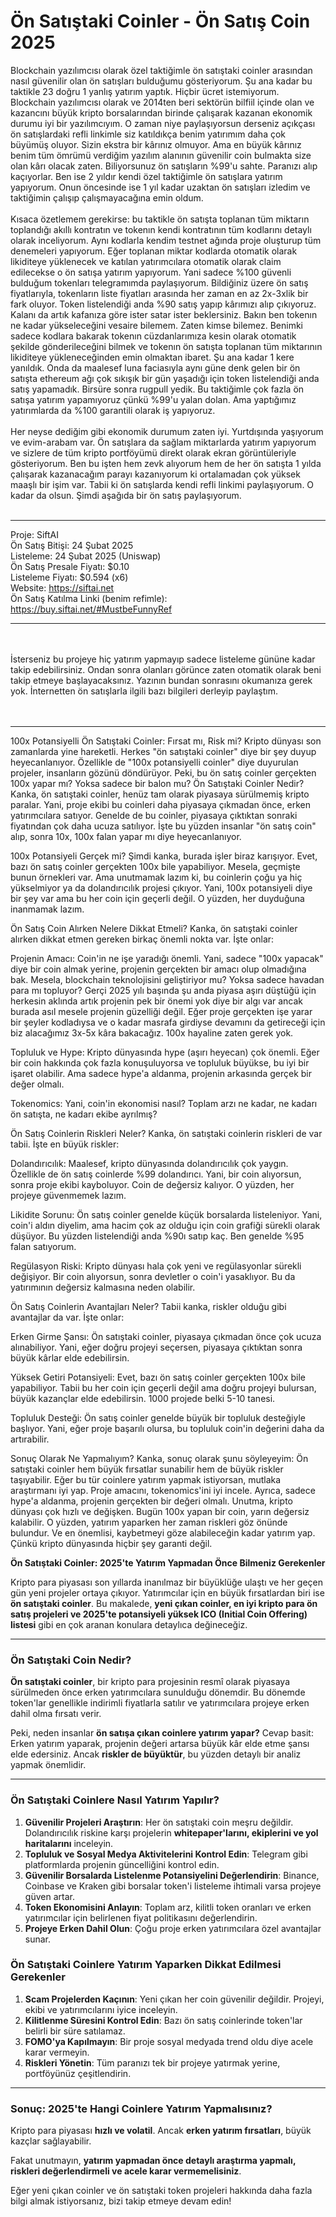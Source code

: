 <h1>Ön Satıştaki Coinler - Ön Satış Coin 2025</h1>
Blockchain yazılımcısı olarak özel taktiğimle ön satıştaki coinler arasından nasıl güvenilir olan ön satışları bulduğumu gösteriyorum. Şu ana kadar bu taktikle 23 doğru 1 yanlış yatırım yaptık. Hiçbir ücret istemiyorum. Blockchain yazılımcısı olarak ve 2014ten beri sektörün bilfiil içinde olan ve kazancını büyük kripto borsalarından birinde çalışarak kazanan ekonomik durumu iyi bir yazılımcıyım. O zaman niye paylaşıyorsun derseniz açıkçası ön satışlardaki refli linkimle siz katıldıkça benim yatırımım daha çok büyümüş oluyor. Sizin ekstra bir kârınız olmuyor. Ama en büyük kârınız benim tüm ömrümü verdiğim yazılım alanının güvenilir coin bulmakta size olan kârı olacak zaten. Biliyorsunuz ön satışların %99'u sahte. Paranızı alıp kaçıyorlar. Ben ise 2 yıldır kendi özel taktiğimle ön satışlara yatırım yapıyorum. Onun öncesinde ise 1 yıl kadar uzaktan ön satışları izledim ve taktiğimin çalışıp çalışmayacağına emin oldum. 
<br><br>
Kısaca özetlemem gerekirse: bu taktikle ön satışta toplanan tüm miktarın toplandığı akıllı kontratın ve tokenın kendi kontratının tüm kodlarını detaylı olarak inceliyorum. Aynı kodlarla kendim testnet ağında proje oluşturup tüm denemeleri yapıyorum. Eğer toplanan miktar kodlarda otomatik olarak likiditeye yüklenecek ve katılan yatırımcılara otomatik olarak claim edilecekse o ön satışa yatırım yapıyorum. Yani sadece %100 güvenli bulduğum tokenları telegramımda paylaşıyorum. Bildiğiniz üzere ön satış fiyatlarıyla, tokenların liste fiyatları arasında her zaman en az 2x-3xlik bir fark oluyor. Token listelendiği anda %90 satış yapıp kârımızı alıp çıkıyoruz. Kalanı da artık kafanıza göre ister satar ister beklersiniz. Bakın ben tokenın ne kadar yükseleceğini vesaire bilemem. Zaten kimse bilemez. Benimki sadece kodlara bakarak tokenın cüzdanlarımıza kesin olarak otomatik şekilde gönderileceğini bilmek ve tokenın ön satışta toplanan tüm miktarının likiditeye yükleneceğinden emin olmaktan ibaret. Şu ana kadar 1 kere yanıldık. Onda da maalesef luna faciasıyla aynı güne denk gelen bir ön satışta ethereum ağı çok sıkışık bir gün yaşadığı için token listelendiği anda satış yapamadık. Birsüre sonra rugpull yedik. Bu taktiğimle çok fazla ön satışa yatırım yapamıyoruz çünkü %99'u yalan dolan. Ama yaptığımız yatırımlarda da %100 garantili olarak iş yapıyoruz.
<br><br>
Her neyse dediğim gibi ekonomik durumum zaten iyi. Yurtdışında yaşıyorum ve evim-arabam var. Ön satışlara da sağlam miktarlarda yatırım yapıyorum ve sizlere de tüm kripto portföyümü direkt olarak ekran görüntüleriyle gösteriyorum. Ben bu işten hem zevk alıyorum hem de her ön satışta 1 yılda çalışarak kazanacağım parayı kazanıyorum ki ortalamadan çok yüksek maaşlı bir işim var. Tabii ki ön satışlarda kendi refli linkimi paylaşıyorum. O kadar da olsun. Şimdi aşağıda bir ön satış paylaşıyorum.
<br><br>

---

Proje: SiftAI<br>
Ön Satış Bitişi: 24 Şubat 2025<br>
Listeleme: 24 Şubat 2025 (Uniswap)<br>
Ön Satış Presale Fiyatı: $0.10<br>
Listeleme Fiyatı: $0.594 (x6)<br>
Website: <a target="_blank" href="https://siftai.net">https://siftai.net</a><br>
Ön Satış Katılma Linki (benim refimle): <a target="_blank" href="https://buy.siftai.net/#MustbeFunnyRef">https://buy.siftai.net/#MustbeFunnyRef</a>

---

<br><br>
İsterseniz bu projeye hiç yatırım yapmayıp sadece listeleme gününe kadar takip edebilirsiniz. Ondan sonra olanları görünce zaten otomatik olarak beni takip etmeye başlayacaksınız. Yazının bundan sonrasını okumanıza gerek yok. İnternetten ön satışlarla ilgili bazı bilgileri derleyip paylaştım.
<br><br><br>

---

100x Potansiyelli Ön Satıştaki Coinler: Fırsat mı, Risk mi?
Kripto dünyası son zamanlarda yine hareketli. Herkes "ön satıştaki coinler" diye bir şey duyup heyecanlanıyor. Özellikle de "100x potansiyelli coinler" diye duyurulan projeler, insanların gözünü döndürüyor. Peki, bu ön satış coinler gerçekten 100x yapar mı? Yoksa sadece bir balon mu? Ön Satıştaki Coinler Nedir? Kanka, ön satıştaki coinler, henüz tam olarak piyasaya sürülmemiş kripto paralar. Yani, proje ekibi bu coinleri daha piyasaya çıkmadan önce, erken yatırımcılara satıyor. Genelde de bu coinler, piyasaya çıktıktan sonraki fiyatından çok daha ucuza satılıyor. İşte bu yüzden insanlar "ön satış coin" alıp, sonra 10x, 100x falan yapar mı diye heyecanlanıyor.

100x Potansiyeli Gerçek mi? Şimdi kanka, burada işler biraz karışıyor. Evet, bazı ön satış coinler gerçekten 100x bile yapabiliyor. Mesela, geçmişte bunun örnekleri var. Ama unutmamak lazım ki, bu coinlerin çoğu ya hiç yükselmiyor ya da dolandırıcılık projesi çıkıyor. Yani, 100x potansiyeli diye bir şey var ama bu her coin için geçerli değil. O yüzden, her duyduğuna inanmamak lazım.

Ön Satış Coin Alırken Nelere Dikkat Etmeli? Kanka, ön satıştaki coinler alırken dikkat etmen gereken birkaç önemli nokta var. İşte onlar:

Projenin Amacı: Coin'in ne işe yaradığı önemli. Yani, sadece "100x yapacak" diye bir coin almak yerine, projenin gerçekten bir amacı olup olmadığına bak. Mesela, blockchain teknolojisini geliştiriyor mu? Yoksa sadece havadan para mı topluyor? Gerçi 2025 yılı başında şu anda piyasa aşırı düştüğü için herkesin aklında artık projenin pek bir önemi yok diye bir algı var ancak burada asıl mesele projenin güzelliği değil. Eğer proje gerçekten işe yarar bir şeyler kodladıysa ve o kadar masrafa girdiyse devamını da getireceği için biz alacağımız 3x-5x kâra bakacağız. 100x hayaline zaten gerek yok.

Topluluk ve Hype: Kripto dünyasında hype (aşırı heyecan) çok önemli. Eğer bir coin hakkında çok fazla konuşuluyorsa ve topluluk büyükse, bu iyi bir işaret olabilir. Ama sadece hype'a aldanma, projenin arkasında gerçek bir değer olmalı.

Tokenomics: Yani, coin'in ekonomisi nasıl? Toplam arzı ne kadar, ne kadarı ön satışta, ne kadarı ekibe ayrılmış?

Ön Satış Coinlerin Riskleri Neler?
Kanka, ön satıştaki coinlerin riskleri de var tabii. İşte en büyük riskler:

Dolandırıcılık: Maalesef, kripto dünyasında dolandırıcılık çok yaygın. Özellikle de ön satış coinlerde %99 dolandırıcı. Yani, bir coin alıyorsun, sonra proje ekibi kayboluyor. Coin de değersiz kalıyor. O yüzden, her projeye güvenmemek lazım.

Likidite Sorunu: Ön satış coinler genelde küçük borsalarda listeleniyor. Yani, coin'i aldın diyelim, ama hacim çok az olduğu için coin grafiği sürekli olarak düşüyor. Bu yüzden listelendiği anda %90ı satıp kaç. Ben genelde %95 falan satıyorum.

Regülasyon Riski: Kripto dünyası hala çok yeni ve regülasyonlar sürekli değişiyor. Bir coin alıyorsun, sonra devletler o coin'i yasaklıyor. Bu da yatırımının değersiz kalmasına neden olabilir.

Ön Satış Coinlerin Avantajları Neler?
Tabii kanka, riskler olduğu gibi avantajlar da var. İşte onlar:

Erken Girme Şansı: Ön satıştaki coinler, piyasaya çıkmadan önce çok ucuza alınabiliyor. Yani, eğer doğru projeyi seçersen, piyasaya çıktıktan sonra büyük kârlar elde edebilirsin.

Yüksek Getiri Potansiyeli: Evet, bazı ön satış coinler gerçekten 100x bile yapabiliyor. Tabii bu her coin için geçerli değil ama doğru projeyi bulursan, büyük kazançlar elde edebilirsin. 1000 projede belki 5-10 tanesi.

Topluluk Desteği: Ön satış coinler genelde büyük bir topluluk desteğiyle başlıyor. Yani, eğer proje başarılı olursa, bu topluluk coin'in değerini daha da artırabilir.

Sonuç Olarak Ne Yapmalıyım?
Kanka, sonuç olarak şunu söyleyeyim: Ön satıştaki coinler hem büyük fırsatlar sunabilir hem de büyük riskler taşıyabilir. Eğer bu tür coinlere yatırım yapmak istiyorsan, mutlaka araştırmanı iyi yap. Proje amacını, tokenomics'ini iyi incele. Ayrıca, sadece hype'a aldanma, projenin gerçekten bir değeri olmalı. Unutma, kripto dünyası çok hızlı ve değişken. Bugün 100x yapan bir coin, yarın değersiz kalabilir. O yüzden, yatırım yaparken her zaman riskleri göz önünde bulundur. Ve en önemlisi, kaybetmeyi göze alabileceğin kadar yatırım yap. Çünkü kripto dünyasında hiçbir şey garanti değil.



**Ön Satıştaki Coinler: 2025'te Yatırım Yapmadan Önce Bilmeniz Gerekenler**

Kripto para piyasası son yıllarda inanılmaz bir büyüklüğe ulaştı ve her geçen gün yeni projeler ortaya çıkıyor. Yatırımcılar için en büyük fırsatlardan biri ise **ön satıştaki coinler**. Bu makalede, **yeni çıkan coinler, en iyi kripto para ön satış projeleri ve 2025'te potansiyeli yüksek ICO (Initial Coin Offering) listesi** gibi en çok aranan konulara detaylıca değineceğiz.

---

### **Ön Satıştaki Coin Nedir?**

**Ön satıştaki coinler**, bir kripto para projesinin resmî olarak piyasaya sürülmeden önce erken yatırımcılara sunulduğu dönemdir. Bu dönemde token'lar genellikle indirimli fiyatlarla satılır ve yatırımcılara projeye erken dahil olma fırsatı verir.

Peki, neden insanlar **ön satışa çıkan coinlere yatırım yapar?** Cevap basit: Erken yatırım yaparak, projenin değeri artarsa büyük kâr elde etme şansı elde edersiniz. Ancak **riskler de büyüktür**, bu yüzden detaylı bir analiz yapmak önemlidir.

---

### **Ön Satıştaki Coinlere Nasıl Yatırım Yapılır?**

1. **Güvenilir Projeleri Araştırın**: Her ön satıştaki coin meşru değildir. Dolandırıcılık riskine karşı projelerin **whitepaper'larını, ekiplerini ve yol haritalarını** inceleyin.
2. **Topluluk ve Sosyal Medya Aktivitelerini Kontrol Edin**: Telegram gibi platformlarda projenin güncelliğini kontrol edin.
3. **Güvenilir Borsalarda Listelenme Potansiyelini Değerlendirin**: Binance, Coinbase ve Kraken gibi borsalar token'i listeleme ihtimali varsa projeye güven artar.
4. **Token Ekonomisini Anlayın**: Toplam arz, kilitli token oranları ve erken yatırımcılar için belirlenen fiyat politikasını değerlendirin.
5. **Projeye Erken Dahil Olun**: Çoğu proje erken yatırımcılara özel avantajlar sunar.

### **Ön Satıştaki Coinlere Yatırım Yaparken Dikkat Edilmesi Gerekenler**

1. **Scam Projelerden Kaçının**: Yeni çıkan her coin güvenilir değildir. Projeyi, ekibi ve yatırımcılarını iyice inceleyin.
2. **Kilitlenme Süresini Kontrol Edin**: Bazı ön satış coinlerinde token'lar belirli bir süre satılamaz.
3. **FOMO'ya Kapılmayın**: Bir proje sosyal medyada trend oldu diye acele karar vermeyin.
4. **Riskleri Yönetin**: Tüm paranızı tek bir projeye yatırmak yerine, portföyünüz çeşitlendirin.

---

### **Sonuç: 2025'te Hangi Coinlere Yatırım Yapmalısınız?**

Kripto para piyasası **hızlı ve volatil**. Ancak **erken yatırım fırsatları**, büyük kazçlar sağlayabilir. 

Fakat unutmayın, **yatırım yapmadan önce detaylı araştırma yapmalı, riskleri değerlendirmeli ve acele karar vermemelisiniz**.

Eğer yeni çıkan coinler ve ön satıştaki token projeleri hakkında daha fazla bilgi almak istiyorsanız, bizi takip etmeye devam edin!




